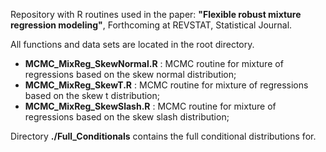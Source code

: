 Repository with R routines used in the paper:
**"Flexible robust mixture regression modeling"**, Forthcoming at REVSTAT, Statistical Journal.

All functions and data sets are located in the root directory.
- **MCMC_MixReg_SkewNormal.R** : MCMC routine for mixture of regressions based on the skew normal distribution;
- **MCMC_MixReg_SkewT.R** : MCMC routine for mixture of regressions based on the skew t distribution;
- **MCMC_MixReg_SkewSlash.R** : MCMC routine for mixture of regressions based on the skew slash distribution;

Directory **./Full_Conditionals** contains the full conditional distributions for.
